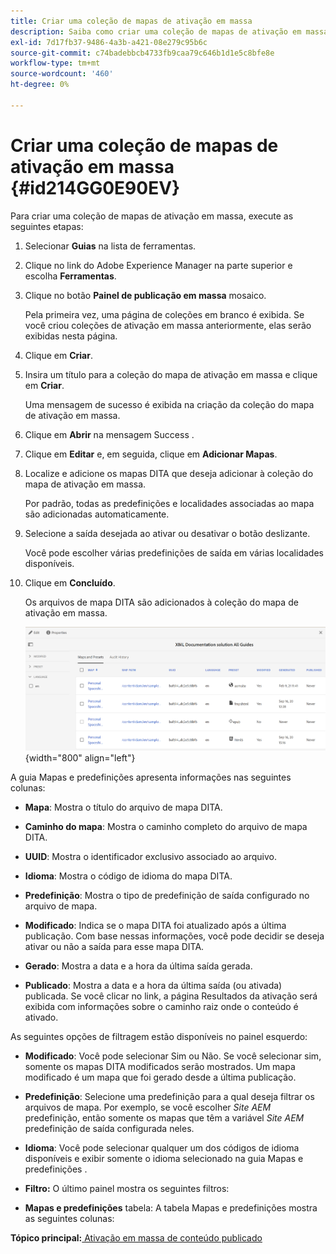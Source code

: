 ```yaml
---
title: Criar uma coleção de mapas de ativação em massa
description: Saiba como criar uma coleção de mapas de ativação em massa
exl-id: 7d17fb37-9486-4a3b-a421-08e279c95b6c
source-git-commit: c74badebbcb4733fb9caa79c646b1d1e5c8bfe8e
workflow-type: tm+mt
source-wordcount: '460'
ht-degree: 0%

---
```


# Criar uma coleção de mapas de ativação em massa {#id214GG0E90EV}

Para criar uma coleção de mapas de ativação em massa, execute as seguintes etapas:

1. Selecionar **Guias** na lista de ferramentas.

1. Clique no link do Adobe Experience Manager na parte superior e escolha **Ferramentas**.

1. Clique no botão **Painel de publicação em massa** mosaico.

   Pela primeira vez, uma página de coleções em branco é exibida. Se você criou coleções de ativação em massa anteriormente, elas serão exibidas nesta página.

1. Clique em **Criar**.

1. Insira um título para a coleção do mapa de ativação em massa e clique em **Criar**.

   Uma mensagem de sucesso é exibida na criação da coleção do mapa de ativação em massa.

1. Clique em **Abrir** na mensagem Success .

1. Clique em **Editar** e, em seguida, clique em **Adicionar Mapas**.

1. Localize e adicione os mapas DITA que deseja adicionar à coleção do mapa de ativação em massa.

   Por padrão, todas as predefinições e localidades associadas ao mapa são adicionadas automaticamente.

1. Selecione a saída desejada ao ativar ou desativar o botão deslizante.

   Você pode escolher várias predefinições de saída em várias localidades disponíveis.

1. Clique em **Concluído**.

   Os arquivos de mapa DITA são adicionados à coleção do mapa de ativação em massa.

   ![](images/bulk-activation-collection-created.png){width="800" align="left"}


A guia Mapas e predefinições apresenta informações nas seguintes colunas:

- **Mapa**: Mostra o título do arquivo de mapa DITA.
- **Caminho do mapa**: Mostra o caminho completo do arquivo de mapa DITA.

- **UUID**: Mostra o identificador exclusivo associado ao arquivo.

- **Idioma**: Mostra o código de idioma do mapa DITA.
- **Predefinição**: Mostra o tipo de predefinição de saída configurado no arquivo de mapa.
- **Modificado**: Indica se o mapa DITA foi atualizado após a última publicação. Com base nessas informações, você pode decidir se deseja ativar ou não a saída para esse mapa DITA.
- **Gerado**: Mostra a data e a hora da última saída gerada.
- **Publicado**: Mostra a data e a hora da última saída \(ou ativada\) publicada. Se você clicar no link, a página Resultados da ativação será exibida com informações sobre o caminho raiz onde o conteúdo é ativado.


As seguintes opções de filtragem estão disponíveis no painel esquerdo:

- **Modificado**: Você pode selecionar Sim ou Não. Se você selecionar sim, somente os mapas DITA modificados serão mostrados. Um mapa modificado é um mapa que foi gerado desde a última publicação.
- **Predefinição**: Selecione uma predefinição para a qual deseja filtrar os arquivos de mapa. Por exemplo, se você escolher *Site AEM* predefinição, então somente os mapas que têm a variável *Site AEM* predefinição de saída configurada neles.
- **Idioma**: Você pode selecionar qualquer um dos códigos de idioma disponíveis e exibir somente o idioma selecionado na guia Mapas e predefinições .

- **Filtro:** O último painel mostra os seguintes filtros:
- **Mapas e predefinições** tabela: A tabela Mapas e predefinições mostra as seguintes colunas:

**Tópico principal:**[ Ativação em massa de conteúdo publicado](conf-bulk-activation.md)
